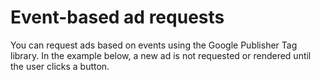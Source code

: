 # Event-based ad requests

You can request ads based on events using the Google Publisher Tag library. In
the example below, a new ad is not requested or rendered until the user clicks a
button.
